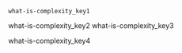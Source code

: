 ```ngMeta
what-is-complexity_key1
```

what-is-complexity_key2
what-is-complexity_key3


what-is-complexity_key4
